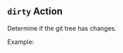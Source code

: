 ## `dirty` Action

Determine if the git tree has changes.

Example:

<!--- @@inject: ../../.github/workflows/example-dirty.yaml --->
